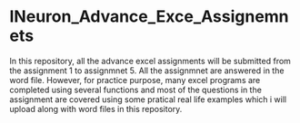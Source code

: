# INeuron_Advance_Exce_Assignemnets
In this repository, all the advance excel assignments will be submitted from the assignment 1 to assignmnet 5. All the assignmnet are answered in the word file. However, for practice purpose, many excel programs are completed using several functions and most of the questions in the assignment are covered using some pratical real life examples which i will upload along with word files in this repository. 
